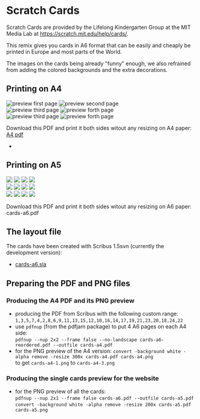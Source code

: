 # Scratch Cards

Scratch Cards are provided by the Lifelong Kindergarten Group at the MIT Media Lab at <https://scratch.mit.edu/help/cards/>.

This remix gives you cards in A6 format that can be easily and cheaply be printed in Europe and most parts of the World.

The images on the cards being already "funny" enough, we also refrained from adding the colored backgrounds and the extra decorations.

## Printing on A4

![preview first page](preview/cards-a4-0.png)
![preview second page](preview/cards-a4-1.png)  
![preview third page](preview/cards-a4-2.png)
![preview forth page](preview/cards-a4-3.png)  
![preview third page](preview/cards-a4-4.png)
![preview forth page](preview/cards-a4-3.png)

Download this PDF and print it both sides witout any resizing on A4 paper:  
[A4 pdf](cards-a4.pdf)

- 

## Printing on A5

![](preview/cards-a5-0.png)
![](preview/cards-a5-1.png)
![](preview/cards-a5-2.png)
![](preview/cards-a5-3.png)  
![](preview/cards-a5-4.png)
![](preview/cards-a5-5.png)
![](preview/cards-a5-6.png)
![](preview/cards-a5-7.png)  
![](preview/cards-a5-8.png)
![](preview/cards-a5-9.png)
![](preview/cards-a5-10.png)
![](preview/cards-a5-11.png)

Download this PDF and print it both sides witout any resizing on A6 paper:  
cards-a6.pdf

## The layout file

The cards have been created with Scribus 1.5svn (currently the development version):

- [cards-a6.sla](cards-a6.sla)

## Preparing the PDF and PNG files

### Producing the A4 PDF and its PNG preview

- producing the PDF from Scribus with the following custom range:  
  `1,3,5,7,4,2,8,6,9,11,13,15,12,10,16,14,17,19,21,23,20,18,24,22`
- use `pdfnup` (from the pdfjam package) to put 4 A6 pages on each A4 side:  
  `pdfnup --nup 2x2 --frame false --no-landscape cards-a6-reordered.pdf --outfile cards-a4.pdf`
- for the PNG preview of the A4 version:
  `convert -background white -alpha remove -resize 300x cards-a4.pdf cards-a4.png`  
  to get `cards-a4-1.png` to `cards-a4-3.png`

### Producing the single cards preview for the website

- for the PNG preview of all the cards:  
  `pdfnup --nup 2x1 --frame false cards-a6.pdf --outfile cards-a5.pdf`  
  `convert -background white -alpha remove -resize 200x cards-a5.pdf cards-a5.png`
